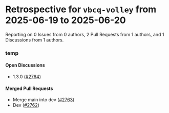# Retrospective for `vbcq-volley` from 2025-06-19 to 2025-06-20

Reporting on 0 Issues from 0 authors, 2 Pull Requests from 1 authors, and 1 Discussions from 1 authors.


### temp

#### Open Discussions

- 1.3.0 ([#2764](https://github.com/vbcq-volley/temp/discussions/2764))

#### Merged Pull Requests

- Merge main into dev ([#2763](https://github.com/vbcq-volley/temp/pull/2763))
- Dev ([#2762](https://github.com/vbcq-volley/temp/pull/2762))